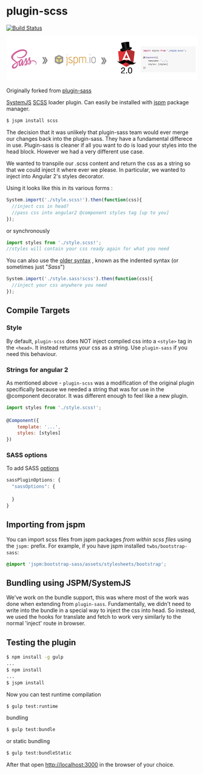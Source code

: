 # plugin-scss

[![Build Status](https://api.travis-ci.org/KevCJones/plugin-scss.svg?branch=v0.2.7)](https://travis-ci.org/KevCJones/plugin-scss)
<!-- [![devDependency Status](https://david-dm.org/KevCJones/plugin-scss/dev-status.svg)](https://david-dm.org/KevCJones/plugin-scss#info=devDependencies) -->

![At a Glance](assets/img/ataglance.jpg)

Originally forked from [plugin-sass](https://github.com/mobilexag/plugin-sass)

[SystemJS](https://github.com/systemjs/systemjs)
[SCSS](http://sass-lang.com) loader plugin. Can easily be installed with
[jspm](http://jspm.io) package manager.

```sh
$ jspm install scss
```

The decision that it was unlikely that plugin-sass team would ever merge our changes back into the plugin-sass. They have a fundamental differece in use. Plugin-sass is cleaner if all you want to do is load your styles into the head block. However we had a very different use case.

We wanted to transpile our .scss content and return the css as a string so that we could inject it where ever we please. In particular, we wanted to inject into Angular 2's styles decorator.

Using it looks like this in its various forms :

```js
System.import('./style.scss!').then(function(css){
  //inject css in head?
  //pass css into angular2 @component styles tag [up to you]
});
```

or synchronously

```js
import styles from './style.scss!';
//styles will contain your css ready again for what you need
```

You can also use the [older syntax](http://sass-lang.com/documentation/file.SASS_REFERENCE.html#syntax)
, known as the indented syntax (or sometimes just "_Sass_")

```js
System.import('./style.sass!scss').then(function(css){
  //inject your css anywhere you need
});
```

## Compile Targets

### Style

By default, `plugin-scss` does NOT inject compiled css into a `<style>` tag in the `<head>`. It instead returns your css as a string. Use `plugin-sass` if you need this behaviour.

### Strings for angular 2

As mentioned above - `plugin-scss` was a modification of the original plugin specifically because we needed a string that was for use in the @component decorator. It was different
enough to feel like a new plugin.

```js
import styles from './style.scss!';

@Component({
    template: '...',
    styles: [styles]
})
```

### SASS options

 To add SASS [options](https://github.com/medialize/sass.js/#using-the-sassjs-api)

 ```js
 sassPluginOptions: {
   "sassOptions": {

   }
 }
 ```


## Importing from jspm

You can import scss files from jspm packages *from within scss files* using the `jspm:` prefix. For example, if you have jspm installed `twbs/bootstrap-sass`:

```scss
@import 'jspm:bootstrap-sass/assets/stylesheets/bootstrap';
```

## Bundling using JSPM/SystemJS

We've work on the bundle support, this was where most of the work was done when extending from `plugin-sass`. Fundamentally, we didn't need to write into the bundle in a special way to inject the css into head. So instead, we used the hooks for translate and fetch to work very similarly to the normal 'inject' route in browser.

## Testing the plugin

```sh
$ npm install -g gulp
...
$ npm install
...
$ jspm install
```

Now you can test runtime compilation

```sh
$ gulp test:runtime
```

bundling

```sh
$ gulp test:bundle
```

or static bundling

```sh
$ gulp test:bundleStatic
```

After that open [http://localhost:3000](http://localhost:3000) in the browser
of your choice.
